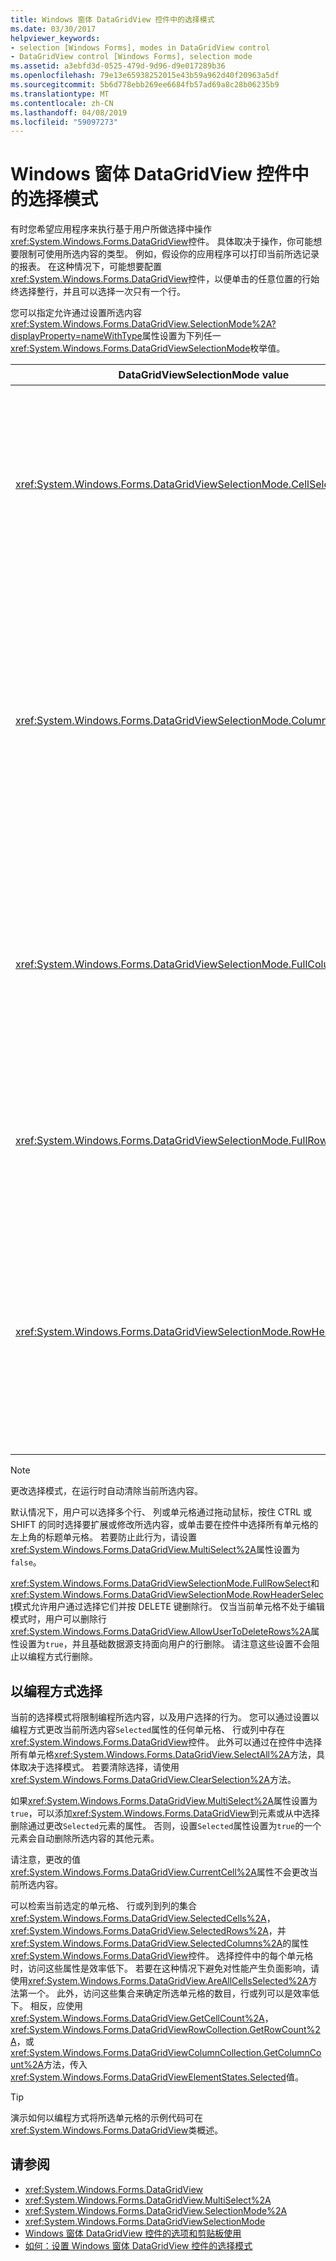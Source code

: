 ```yaml
---
title: Windows 窗体 DataGridView 控件中的选择模式
ms.date: 03/30/2017
helpviewer_keywords:
- selection [Windows Forms], modes in DataGridView control
- DataGridView control [Windows Forms], selection mode
ms.assetid: a3ebfd3d-0525-479d-9d96-d9e017289b36
ms.openlocfilehash: 79e13e65938252015e43b59a962d40f20963a5df
ms.sourcegitcommit: 5b6d778ebb269ee6684fb57ad69a8c28b06235b9
ms.translationtype: MT
ms.contentlocale: zh-CN
ms.lasthandoff: 04/08/2019
ms.locfileid: "59097273"
---
```

# <a name="selection-modes-in-the-windows-forms-datagridview-control"></a>Windows 窗体 DataGridView 控件中的选择模式
有时您希望应用程序来执行基于用户所做选择中操作<xref:System.Windows.Forms.DataGridView>控件。 具体取决于操作，你可能想要限制可使用所选内容的类型。 例如，假设你的应用程序可以打印当前所选记录的报表。 在这种情况下，可能想要配置<xref:System.Windows.Forms.DataGridView>控件，以便单击的任意位置的行始终选择整行，并且可以选择一次只有一个行。  
  
 您可以指定允许通过设置所选内容<xref:System.Windows.Forms.DataGridView.SelectionMode%2A?displayProperty=nameWithType>属性设置为下列任一<xref:System.Windows.Forms.DataGridViewSelectionMode>枚举值。  
  
|DataGridViewSelectionMode value|描述|  
|-------------------------------------|-----------------|  
|<xref:System.Windows.Forms.DataGridViewSelectionMode.CellSelect>|单击一个单元格选择它。 行和列标题不能用于所选内容。|  
|<xref:System.Windows.Forms.DataGridViewSelectionMode.ColumnHeaderSelect>|单击一个单元格选择它。 单击列标题可以选择整个列。 不能用于列标题排序。|  
|<xref:System.Windows.Forms.DataGridViewSelectionMode.FullColumnSelect>|单击一个单元格或列标题选择整个列。 不能用于列标题排序。|  
|<xref:System.Windows.Forms.DataGridViewSelectionMode.FullRowSelect>|单击单元格或行标题可以选择整个行。|  
|<xref:System.Windows.Forms.DataGridViewSelectionMode.RowHeaderSelect>|默认选择模式。 单击一个单元格选择它。 单击行标题可以选择整行。|  
  
> [!NOTE]
>  更改选择模式，在运行时自动清除当前所选内容。  
  
 默认情况下，用户可以选择多个行、 列或单元格通过拖动鼠标，按住 CTRL 或 SHIFT 的同时选择要扩展或修改所选内容，或单击要在控件中选择所有单元格的左上角的标题单元格。 若要防止此行为，请设置<xref:System.Windows.Forms.DataGridView.MultiSelect%2A>属性设置为`false`。  
  
 <xref:System.Windows.Forms.DataGridViewSelectionMode.FullRowSelect>和<xref:System.Windows.Forms.DataGridViewSelectionMode.RowHeaderSelect>模式允许用户通过选择它们并按 DELETE 键删除行。 仅当当前单元格不处于编辑模式时，用户可以删除行<xref:System.Windows.Forms.DataGridView.AllowUserToDeleteRows%2A>属性设置为`true`，并且基础数据源支持面向用户的行删除。 请注意这些设置不会阻止以编程方式行删除。  
  
## <a name="programmatic-selection"></a>以编程方式选择  
 当前的选择模式将限制编程所选内容，以及用户选择的行为。 您可以通过设置以编程方式更改当前所选内容`Selected`属性的任何单元格、 行或列中存在<xref:System.Windows.Forms.DataGridView>控件。 此外可以通过在控件中选择所有单元格<xref:System.Windows.Forms.DataGridView.SelectAll%2A>方法，具体取决于选择模式。 若要清除选择，请使用<xref:System.Windows.Forms.DataGridView.ClearSelection%2A>方法。  
  
 如果<xref:System.Windows.Forms.DataGridView.MultiSelect%2A>属性设置为`true`，可以添加<xref:System.Windows.Forms.DataGridView>到元素或从中选择删除通过更改`Selected`元素的属性。 否则，设置`Selected`属性设置为`true`的一个元素会自动删除所选内容的其他元素。  
  
 请注意，更改的值<xref:System.Windows.Forms.DataGridView.CurrentCell%2A>属性不会更改当前所选内容。  
  
 可以检索当前选定的单元格、 行或列到列的集合<xref:System.Windows.Forms.DataGridView.SelectedCells%2A>， <xref:System.Windows.Forms.DataGridView.SelectedRows%2A>，并<xref:System.Windows.Forms.DataGridView.SelectedColumns%2A>的属性<xref:System.Windows.Forms.DataGridView>控件。 选择控件中的每个单元格时，访问这些属性是效率低下。 若要在这种情况下避免对性能产生负面影响，请使用<xref:System.Windows.Forms.DataGridView.AreAllCellsSelected%2A>方法第一个。 此外，访问这些集合来确定所选单元格的数目，行或列可以是效率低下。 相反，应使用<xref:System.Windows.Forms.DataGridView.GetCellCount%2A>， <xref:System.Windows.Forms.DataGridViewRowCollection.GetRowCount%2A>，或<xref:System.Windows.Forms.DataGridViewColumnCollection.GetColumnCount%2A>方法，传入<xref:System.Windows.Forms.DataGridViewElementStates.Selected>值。  
  
> [!TIP]
>  演示如何以编程方式将所选单元格的示例代码可在<xref:System.Windows.Forms.DataGridView>类概述。  
  
## <a name="see-also"></a>请参阅

- <xref:System.Windows.Forms.DataGridView>
- <xref:System.Windows.Forms.DataGridView.MultiSelect%2A>
- <xref:System.Windows.Forms.DataGridView.SelectionMode%2A>
- <xref:System.Windows.Forms.DataGridViewSelectionMode>
- [Windows 窗体 DataGridView 控件的选项和剪贴板使用](selection-and-clipboard-use-with-the-windows-forms-datagridview-control.md)
- [如何：设置 Windows 窗体 DataGridView 控件的选择模式](how-to-set-the-selection-mode-of-the-windows-forms-datagridview-control.md)
